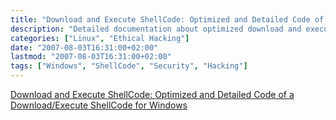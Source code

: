 ```yaml
---
title: "Download and Execute ShellCode: Optimized and Detailed Code of a Download/Execute ShellCode for Windows"
description: "Detailed documentation about optimized download and execute shellcode for Windows systems"
categories: ["Linux", "Ethical Hacking"]
date: "2007-08-03T16:31:00+02:00"
lastmod: "2007-08-03T16:31:00+02:00"
tags: ["Windows", "ShellCode", "Security", "Hacking"]
---
```


[Download and Execute ShellCode: Optimized and Detailed Code of a Download/Execute ShellCode for Windows](../../../static/pdf/download_execute_shellcode.pdf)
